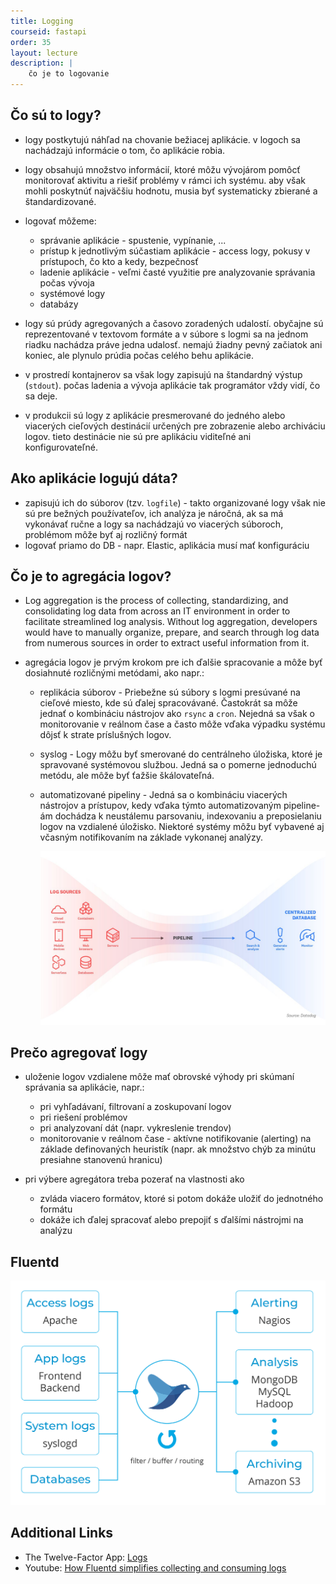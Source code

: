 ```yaml
---
title: Logging
courseid: fastapi
order: 35
layout: lecture
description: |
    čo je to logovanie
---
```


## Čo sú to logy?

* logy postkytujú náhľad na chovanie bežiacej aplikácie. v logoch sa nachádzajú informácie o tom, čo aplikácie robia. 

* logy obsahujú množstvo informácií, ktoré môžu vývojárom pomôcť monitorovať aktivitu a riešiť problémy v rámci ich systému. aby však mohli poskytnúť najväčšiu hodnotu, musia byť systematicky zbierané a štandardizované.

* logovať môžeme:

    * správanie aplikácie - spustenie, vypínanie, ...
    * prístup k jednotlivým súčastiam aplikácie - access logy, pokusy v prístupoch, čo kto a kedy, bezpečnosť
    * ladenie aplikácie - veľmi časté využitie pre analyzovanie správania počas vývoja
    * systémové logy
    * databázy

* logy sú prúdy agregovaných a časovo zoradených udalostí. obyčajne sú reprezentované v textovom formáte a v súbore s logmi sa na jednom riadku nachádza práve jedna udalosť. nemajú žiadny pevný začiatok ani koniec, ale plynulo prúdia počas celého behu aplikácie.

* v prostredí kontajnerov sa však logy zapisujú na štandardný výstup (`stdout`). počas ladenia a vývoja aplikácie tak programátor vždy vidí, čo sa deje.

* v produkcii sú logy z aplikácie presmerované do jedného alebo viacerých cieľových destinácií určených pre zobrazenie alebo archiváciu logov. tieto destinácie nie sú pre aplikáciu viditeľné ani konfigurovateľné. 



## Ako aplikácie logujú dáta?

* zapisujú ich do súborov (tzv. `logfile`) - takto organizované logy však nie sú pre bežných používateľov, ich analýza je náročná, ak sa má vykonávať ručne a logy sa nachádzajú vo viacerých súboroch, problémom môže byť aj rozličný formát
* logovať priamo do DB - napr. Elastic, aplikácia musí mať konfiguráciu


## Čo je to agregácia logov?

* Log aggregation is the process of collecting, standardizing, and consolidating log data from across an IT environment in order to facilitate streamlined log analysis. Without log aggregation, developers would have to manually organize, prepare, and search through log data from numerous sources in order to extract useful information from it.

* agregácia logov je prvým krokom pre ich ďalšie spracovanie a môže byť dosiahnuté rozličnými metódami, ako napr.:

    * replikácia súborov - Priebežne sú súbory s logmi presúvané na cieľové miesto, kde sú ďalej spracovávané. Častokrát sa môže jednať o kombináciu nástrojov ako `rsync` a `cron`. Nejedná sa však o monitorovanie v reálnom čase a často môže vďaka výpadku systému dôjsť k strate príslušných logov.

    * syslog - Logy môžu byť smerované do centrálneho úložiska, ktoré je spravované systémovou službou. Jedná sa o pomerne jednoduchú metódu, ale môže byť ťažšie škálovateľná.

    * automatizované pipeliny - Jedná sa o kombináciu viacerých nástrojov a prístupov, kedy vďaka týmto automatizovaným pipeline-ám dochádza k neustálemu parsovaniu, indexovaniu a preposielaniu logov na vzdialené úložisko. Niektoré systémy môžu byť vybavené aj včasným notifikovaním na základe vykonanej analýzy.

      ![Log Pipeline](images/log.pipeline.jpg)


## Prečo agregovať logy

* uloženie logov vzdialene môže mať obrovské výhody pri skúmaní správania sa aplikácie, napr.:

    * pri vyhľadávaní, filtrovaní a zoskupovaní logov
    * pri riešení problémov
    * pri analyzovaní dát (napr. vykreslenie trendov)
    * monitorovanie v reálnom čase - aktívne notifikovanie (alerting) na základe definovaných heuristík (napr. ak množstvo chýb za minútu presiahne stanovenú hranicu)

* pri výbere agregátora treba pozerať na vlastnosti ako

    * zvláda viacero formátov, ktoré si potom dokáže uložiť do jednotného formátu
    * dokáže ich ďalej spracovať alebo prepojiť s ďalšími nástrojmi na analýzu


## Fluentd

![Fluentd Overview](images/fluentd.overview.png)



## Additional Links

* The Twelve-Factor App: [Logs](https://12factor.net/cs/logs)
* Youtube: [How Fluentd simplifies collecting and consuming logs](https://www.youtube.com/watch?v=5ofsNyHZwWE)

